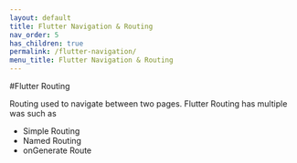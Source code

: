 ```yaml
---
layout: default
title: Flutter Navigation & Routing
nav_order: 5
has_children: true
permalink: /flutter-navigation/
menu_title: Flutter Navigation & Routing
---
```


#Flutter Routing

Routing used to navigate between two pages. Flutter Routing has multiple was such as 
- Simple Routing
- Named Routing
- onGenerate Route